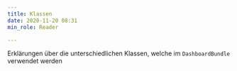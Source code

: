 ```yaml
---
title: Klassen
date: 2020-11-20 08:31
min_role: Reader

---
```

Erklärungen über die unterschiedlichen Klassen, welche im `DashboardBundle` verwendet werden